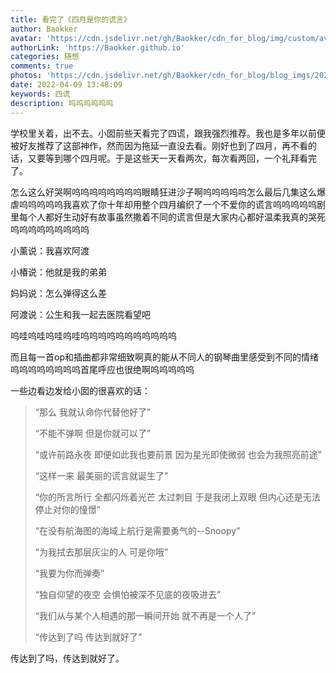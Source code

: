 ```yaml
---
title: 看完了《四月是你的谎言》
author: Baokker
avatar: 'https://cdn.jsdelivr.net/gh/Baokker/cdn_for_blog/img/custom/avatar.jpg'
authorLink: 'https://Baokker.github.io'
categories: 随想
comments: true
photos: 'https://cdn.jsdelivr.net/gh/Baokker/cdn_for_blog/blog_imgs/20220409134535.png'
date: 2022-04-09 13:48:09
keywords: 四谎
description: 呜呜呜呜呜呜
---
```





学校里关着，出不去。小囡前些天看完了四谎，跟我强烈推荐。我也是多年以前便被好友推荐了这部神作，然而因为拖延一直没去看。刚好也到了四月，再不看的话，又要等到哪个四月呢。于是这些天一天看两次，每次看两回，一个礼拜看完了。

怎么这么好哭啊呜呜呜呜呜呜呜呜眼睛狂进沙子啊呜呜呜呜呜怎么最后几集这么爆虐呜呜呜呜呜我喜欢了你十年却用整个四月编织了一个不爱你的谎言呜呜呜呜呜剧里每个人都好生动好有故事虽然撒着不同的谎言但是大家内心都好温柔我真的哭死呜呜呜呜呜呜呜呜呜

小薰说：我喜欢阿渡

小椿说：他就是我的弟弟

妈妈说：怎么弹得这么差

阿渡说：公生和我一起去医院看望吧

呜哇呜哇呜哇呜哇呜呜呜呜呜呜呜呜呜呜呜

而且每一首op和插曲都非常细致啊真的能从不同人的钢琴曲里感受到不同的情绪呜呜呜呜呜呜呜呜首尾呼应也很绝啊呜呜呜呜呜



一些边看边发给小囡的很喜欢的话：

> “那么 我就认命你代替他好了”
>
> “不能不弹啊 但是你就可以了”
>
> “或许前路永夜 即便如此我也要前景 因为星光即使微弱 也会为我照亮前途”
>
> “这样一来 最美丽的谎言就诞生了”
>
> “你的所言所行 全都闪烁着光芒 太过刺目 于是我闭上双眼 但内心还是无法停止对你的憧憬”
>
> “在没有航海图的海域上航行是需要勇气的--Snoopy”
>
> “为我拭去那层灰尘的人 可是你哦”
>
> “我要为你而弹奏”
>
> “独自仰望的夜空 会惧怕被深不见底的夜吸进去”
>
> “我们从与某个人相遇的那一瞬间开始 就不再是一个人了”
>
> “传达到了吗 传达到就好了”

传达到了吗，传达到就好了。
